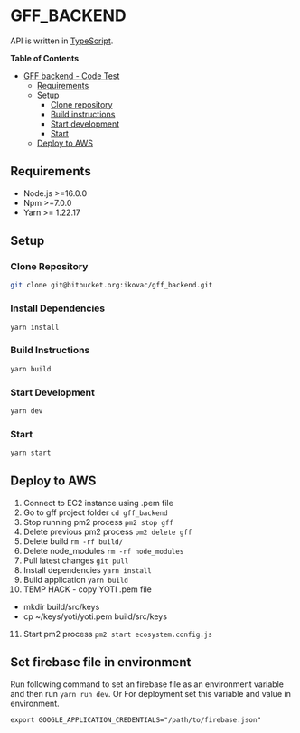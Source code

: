 # GFF_BACKEND

API is written in [TypeScript](https://www.typescriptlang.org/).


**Table of Contents**

- [GFF backend - Code Test](#gff_backend)
  - [Requirements](#requirements)
  - [Setup](#setup)
    - [Clone repository](#clone-repository)
    - [Build instructions](#build-instructions)
    - [Start development](#build-instructions)
    - [Start](#start)
  - [Deploy to AWS](#deploy-to-aws)

## Requirements

- Node.js >=16.0.0
- Npm >=7.0.0
- Yarn >= 1.22.17

## Setup

### Clone Repository
```bash
git clone git@bitbucket.org:ikovac/gff_backend.git
```

### Install Dependencies
```bash
yarn install
```

### Build Instructions
```bash
yarn build
```

### Start Development
```bash
yarn dev
```

### Start
```bash
yarn start
```

## Deploy to AWS
  1. Connect to EC2 instance using .pem file
  2. Go to gff project folder `cd gff_backend`
  3. Stop running pm2 process `pm2 stop gff`
  4. Delete previous pm2 process `pm2 delete gff`
  5. Delete build `rm -rf build/`
  6. Delete node_modules `rm -rf node_modules`
  7. Pull latest changes `git pull`
  8. Install dependencies `yarn install`
  9. Build application `yarn build`
  10. TEMP HACK - copy YOTI .pem file 
  - mkdir build/src/keys
  - cp ~/keys/yoti/yoti.pem build/src/keys
  11. Start pm2 process `pm2 start ecosystem.config.js`


## Set firebase file in environment
Run following command to set an firebase file as an environment variable and then run `yarn run dev`. Or For deployment set this variable and value in environment.
```
export GOOGLE_APPLICATION_CREDENTIALS="/path/to/firebase.json"
```
